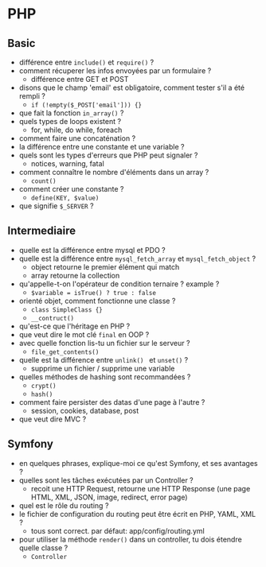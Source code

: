 # PHP

## Basic
- différence entre `include()` et `require()` ?
- comment récuperer les infos envoyées par un formulaire ?
    - différence entre GET et POST
- disons que le champ 'email' est obligatoire, comment tester s'il a été rempli ? 
    - `if (!empty($_POST['email'])) {}`
- que fait la fonction `in_array()` ?
- quels types de loops existent ?
    - for, while, do while, foreach
- comment faire une concaténation ?
- la différence entre une constante et une variable ?
- quels sont les types d'erreurs que PHP peut signaler ?
    - notices, warning, fatal
- comment connaître le nombre d'éléments dans un array ?
    - `count()`
- comment créer une constante ?
    - `define(KEY, $value)`
- que signifie `$_SERVER` ?

## Intermediaire
- quelle est la différence entre mysql et PDO ?
- quelle est la différence entre `mysql_fetch_array` et `mysql_fetch_object` ?
    - object retourne le premier élément qui match
    - array retourne la collection
- qu'appelle-t-on l'opérateur de condition ternaire ? example ?
    - `$variable = isTrue() ? true : false`
- orienté objet, comment fonctionne une classe ?
    - `class SimpleClass {}`
    - `__contruct()`
- qu'est-ce que l'héritage en PHP ?
- que veut dire le mot clé `final` en OOP ?
- avec quelle fonction lis-tu un fichier sur le serveur ?
    - `file_get_contents()`
- quelle est la différence entre `unlink() ` et `unset()` ?
    - supprime un fichier / supprime une variable
- quelles méthodes de hashing sont recommandées ?
    - `crypt()`
    - `hash()`
- comment faire persister des datas d'une page à l'autre ?
    - session, cookies, database, post
- que veut dire MVC ?

## Symfony
- en quelques phrases, explique-moi ce qu'est Symfony, et ses avantages ?
- quelles sont les tâches exécutées par un Controller ?
    - recoit une HTTP Request, retourne une HTTP Response (une page HTML, XML, JSON, image, redirect, error page)
- quel est le rôle du routing ?
- le fichier de configuration du routing peut être écrit en PHP, YAML, XML ?
    - tous sont correct. par défaut: app/config/routing.yml
- pour utiliser la méthode `render()` dans un controller, tu dois étendre quelle classe ?
    - `Controller`

